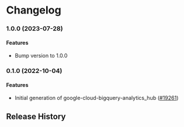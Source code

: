 # Changelog

### 1.0.0 (2023-07-28)

#### Features

* Bump version to 1.0.0 

### 0.1.0 (2022-10-04)

#### Features

* Initial generation of google-cloud-bigquery-analytics_hub ([#19261](https://github.com/googleapis/google-cloud-ruby/issues/19261)) 

## Release History
